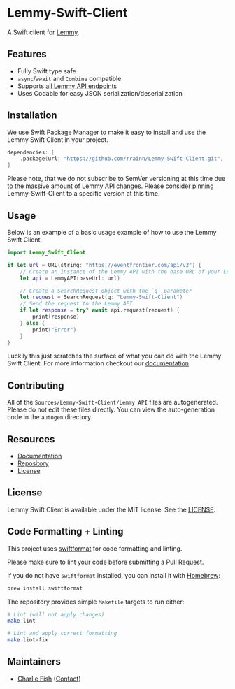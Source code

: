 # Lemmy-Swift-Client

A Swift client for [Lemmy](https://join-lemmy.org).

## Features

- Fully Swift type safe
- `async`/`await` and `Combine` compatible
- Supports [all Lemmy API endpoints](https://join-lemmy.org/api/classes/LemmyHttp.html)
- Uses Codable for easy JSON serialization/deserialization

## Installation

We use Swift Package Manager to make it easy to install and use the Lemmy Swift Client in your project.

```swift
dependencies: [
	.package(url: "https://github.com/rrainn/Lemmy-Swift-Client.git", .exact("3.0.0"))
]
```

Please note, that we do not subscribe to SemVer versioning at this time due to the massive amount of Lemmy API changes. Please consider pinning Lemmy-Swift-Client to a specific version at this time.

## Usage

Below is an example of a basic usage example of how to use the Lemmy Swift Client.

```swift
import Lemmy_Swift_Client

if let url = URL(string: "https://eventfrontier.com/api/v3") {
	// Create an instance of the Lemmy API with the base URL of your Lemmy instance
	let api = LemmyAPI(baseUrl: url)

	// Create a SearchRequest object with the `q` parameter
	let request = SearchRequest(q: "Lemmy-Swift-Client")
	// Send the request to the Lemmy API
	if let response = try? await api.request(request) {
		print(response)
	} else {
		print("Error")
	}
}
```

Luckily this just scratches the surface of what you can do with the Lemmy Swift Client. For more information checkout our [documentation](https://rrainn.github.io/Lemmy-Swift-Client/documentation/lemmy_swift_client/).

## Contributing

All of the `Sources/Lemmy-Swift-Client/Lemmy API` files are autogenerated. Please do not edit these files directly. You can view the auto-generation code in the `autogen` directory.

## Resources

- [Documentation](https://rrainn.github.io/Lemmy-Swift-Client/documentation/lemmy_swift_client/)
- [Repository](https://github.com/rrainn/Lemmy-Swift-Client)
- [License](https://github.com/rrainn/Lemmy-Swift-Client/blob/main/LICENSE)

## License

Lemmy Swift Client is available under the MIT license. See the [LICENSE](https://github.com/rrainn/Lemmy-Swift-Client/blob/main/LICENSE).

## Code Formatting + Linting

This project uses [swiftformat](https://github.com/nicklockwood/SwiftFormat) for code formatting and linting.

Please make sure to lint your code before submitting a Pull Request.

If you do not have `swiftformat` installed, you can install it with [Homebrew](https://brew.sh):

```bash
brew install swiftformat
```

The repository provides simple `Makefile` targets to run either:

```bash
# Lint (will not apply changes)
make lint

# Lint and apply correct formatting
make lint-fix
```

## Maintainers

- [Charlie Fish](https://charlie.fish) ([Contact](https://charlie.fish/contact))
